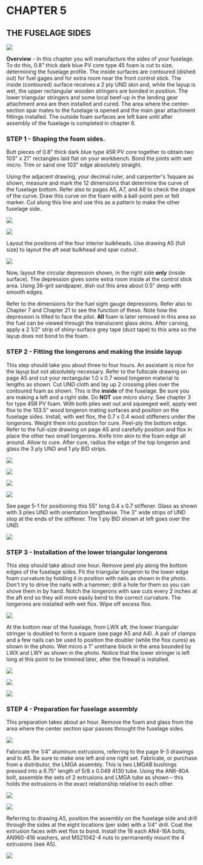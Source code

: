 # CHAPTER 5

## THE FUSELAGE SIDES 

![](../images/05/05_00.png)

**Overview** - In this chapter you will manufacture the sides of your fuselage. To do this, 0.8" thick dark blue PV core type 45 foam is cut to size, determining the fuselage profile. The inside surfaces are contoured (dished out) for fuel gages and for extra room near the front control stick. The inside (contoured) surface receives a 2 ply UND skin and, while the layup is wet, the upper rectangular wooden stringers are bonded in position. The lower triangular stringers and some local beef-up in the landing gear attachment area are then installed and cured. The area where the center­section spar mates to the fuselage is opened and the main gear attachment fittings installed. The outside foam surfaces are left bare until after assembly of the fuselage is completed in chapter 6. 

### STEP 1 - Shaping the foam sides.

Butt pieces of 0.8" thick dark blue type 45R PV core together to obtain two 103" x 21" rectangles laid flat on your workbench. Bond the joints with wet micro. Trim or sand one 103" edge absolutely straight.

Using the adjacent drawing, your decimal ruler, and carpenter's 1square as shown, measure and mark the 12 dimensions that determine the curve of the fuselage bottom. Refer also to pages A5, A7, and A8 to check the shape of the curve. Draw this curve on the foam with a ball-point pen or felt marker. Cut along this line and use this as a pattern to make the other fuselage side.

![](../images/05/05_01.png)

![](../images/05/05_02.png)

Layout the positions of the four interior bulkheads. Use drawing A5 (full size) to layout the aft seat bulkhead and spar cutout. 

![](../images/05/05_03.png)

Now, layout the circular depression shown, in the right side **only** (inside surface). The depression gives some extra room inside at the control stick area. Using 36-grit sandpaper, dish out this area about 0.5" deep with smooth edges.

Refer to the dimensions for the fuel sight gauge depressions. Refer also to Chapter 7 and Chapter 21 to see the function of these. Note how the depression is tilted to face the pilot. **All** foam is later removed in this area so the fuel can be viewed through the translucent glass skins. After carving, apply a 2 1/2" strip of shiny-surface grey tape (duct tape) to this area so the layup does not bond to the foam. 

### STEP 2 - Fitting the longerons and making the inside layup

This step should take you about three to four hours. An assistant is nice for the layup but not absolutely necessary. Refer to the full­scale drawing on page A5 and cut your rectangular 1.0 x 0.7 wood longeron material to lengths as shown. Cut UND cloth and lay up 2 crossing plies over the contoured foam as shown. This is the **inside** of the fuselage. Be sure you are making a left and a right side. Do **NOT** use micro slurry. See chapter 3 for type 45R PV foam. With both plies wet out and squeeged well, apply wet flox to the 103.5" wood longeron mating surfaces and position on the fuselage sides. Install, with wet flox, the 0.7 x 0.4 wood stiffeners under the longerons. Weight them into position for cure. Peel-ply the bottom edge. Refer to the full-size drawing on page A5 and carefully position and flox in place the other two small longerons. Knife trim skin to the foam edge all around. Allow to cure. After cure, radius the edge of the top longeron and glass the 3 ply UND and 1 ply BID strips.

![](../images/05/05_04.png)

![](../images/05/05_05.png)

![](../images/05/05_06.png)

![](../images/05/05_07.png)

See page 5-1 for positioning this 55" long 0.4 x 0.7 stiffener. Glass as shown with 3 plies UND with orientation lengthwise. The 3" wide strips of UND stop at the ends of the stiffener. The 1 ply BID shown at left goes over the UND.

![](../images/05/05_08.png)

### STEP 3 - Installation of the lower triangular longerons 

This step should take about one hour. Remove peel ply along the bottom edges of the fuselage sides. Fit the triangular longeron to the lower  edge foam curvature by holding it in position with nails as shown in the photo. Don't try to drive the nails with a hammer; drill a hole for them so you can shove them in by hand. Notch the longerons with saw cuts every 2 inches at the aft end so they will more easily bend to the correct curvature. The longerons are installed with wet flox. Wipe off excess flox.

![](../images/05/05_09.png)

At the bottom rear of the fuselage, from LWX aft, the lower triangular stringer is doubled to form a square (see page A5 and A4). A pair of clamps and a few nails can be used to position the doubler (while the flox cures) as shown in the photo. Wet micro a 1" urethane block in the area bounded by LWX and LWY as shown in the photo. Notice that the lower stringer is left long at this point to be trimmed later, after the firewall is installed.

![](../images/05/05_10.png)

![](../images/05/05_11.png)

![](../images/05/05_12.png)

### STEP 4 - Preparation for fuselage assembly

This preparation takes about an hour. Remove the foam and glass from the area where the center section spar passes throught the fuselage sides.

![](../images/05/05_13.png)

Fabricate the 1/4" aluminum extrusions, referring to the page 9-3 drawings and to A5. Be sure to make one left and one right set. Fabricate, or purchase from a distributor, the LMGA assembly. This is two LMGAB bushings pressed into a 6.75" length of 5/8 x 0.049 4130 tube. Using the AN6-80A bolt, assemble the sets of 2 extrusions and LMGA tube as shown – this holds the extrusions in the exact relationship relative to each other.

![](../images/05/05_14.png)

![](../images/05/05_15.png)

Referring to drawing A5, position the assembly on the fuselage side and drill through the sides at the eight locations (per side) with a 1/4" drill. Coat the extrusion faces with wet flox to bond. Install the 16 each AN4-16A bolts, AN960-416 washers, and MS21042-4 nuts to permanently mount the 4 extrusions (see A5).

![](../images/05/05_16.png)
